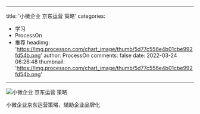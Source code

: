 
---
title: '小微企业 京东运营 策略'
categories: 
 - 学习
 - ProcessOn
 - 推荐
headimg: 'https://img.processon.com/chart_image/thumb/5d77c556e4b01cbe992fd54b.png'
author: ProcessOn
comments: false
date: 2022-03-24 06:26:48
thumbnail: 'https://img.processon.com/chart_image/thumb/5d77c556e4b01cbe992fd54b.png'
---

<div>   
<img class="thumb" alt="小微企业 京东运营 策略" src="https://img.processon.com/chart_image/thumb/5d77c556e4b01cbe992fd54b.png" referrerpolicy="no-referrer">
<p>小微企业京东运营策略，辅助企业品牌化</p>  
</div>
            